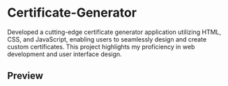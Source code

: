 
# Certificate-Generator

Developed a cutting-edge certificate generator application utilizing HTML, CSS, and JavaScript, enabling users to seamlessly design and create custom certificates. This project highlights my proficiency in web development and user interface design.


## Preview

